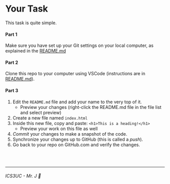 
# Your Task

This task is quite simple. 

#### Part 1
Make sure you have set up your Git settings on your local computer, as explained in the [README.md](./README.md)

#### Part 2
Clone this repo to your computer using VSCode (instructions are in [README.md](./README.md)). 

#### Part 3
1. Edit the `README.md` file and add your name to the very top of it.
    - Preview your changes (right-click the README.md file in the file list and select preview)
2. Create a new file named `index.html`
3. Inside this new file, copy and paste: `<h1>This is a heading!</h1>`
    - Preview your work on this file as well
4. _Commit_ your changes to make a snapshot of the code.
5. Synchronize your changes up to GitHub (this is called a _push_).
6. Go back to your repo on GitHub.com and verify the changes.

<br><br>

---

###### ICS3UC - Mr. J 🐠
